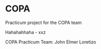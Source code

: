 # COPA
Practicum project for the COPA team


Hahahahhaha - xxz

COPA Practicum Team:
John Elmer Loretizo
